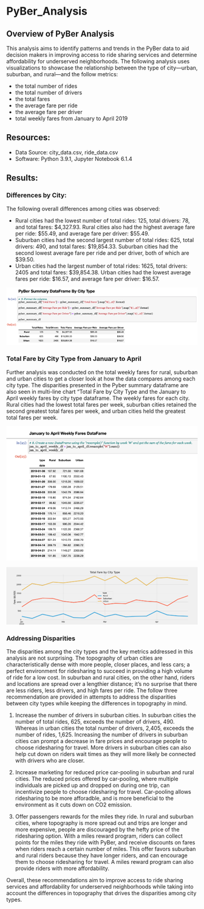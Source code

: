 # PyBer_Analysis

## Overview of PyBer Analysis

This analysis aims to identify patterns and trends in the PyBer data to aid decision makers in improving access to ride sharing services and determine affordability for underserved neighborhoods. The following analysis uses visualizations to showcase the relationship between the type of city—urban, suburban, and rural—and the follow metrics:

-	the total number of rides
-	the total number of drivers
-	the total fares 
-	the average fare per ride
-	the average fare per driver
-	total weekly fares from January to April 2019

## Resources:

-	Data Source: city_data.csv, ride_data.csv
-	Software: Python 3.9.1, Jupyter Notebook 6.1.4

## Results:

### Differences by City:

The following overall differences among cities was observed:

- Rural cities had the lowest number of total rides: 125, total drivers: 78, and total fares: $4,327.93. Rural cities also had the highest average fare per ride: $55.49, and average fare per driver: $55.49.
-	Suburban cities had the second largest number of total rides: 625, total drivers: 490, and total fares: $19,854.33.  Suburban cities had the second lowest average fare per ride and per driver, both of which are $39.50.
-	Urban cities had the largest number of total rides: 1625, total drivers: 2405 and total fares: $39,854.38. Urban cities had the lowest average fares per ride: $16.57, and average fare per driver: $16.57.

![PyBer_Challenge_Summary_City_Type](/analysis/PyBer_Challenge_Summary_City_Type.png)

### Total Fare by City Type from January to April

Further analysis was conducted on the total weekly fares for rural, suburban and urban cities to get a closer look at how the data compares among each city type. The disparities presented in the Pyber summary dataframe are also seen in multi-line chart “Total Fare by City Type and the January to April weekly fares by city type dataframe. The weekly fares for each city. Rural cities had the lowest total fares per week, suburban cities retained the second greatest total fares per week, and urban cities held the greatest total fares per week.

![PyBer_Challenge_Jan_April_Weekly_Fare](/analysis/PyBer_Challenge_Jan_April_Weekly_Fare.png)

![PyBer_Challenge_Fare_Summary_Line_Chart](/analysis/PyBer_Challenge_Fare_Summary_Line_Chart.png)


### Addressing Disparities

The disparities among the city types and the key metrics addressed in this analysis are not surprising. The topography of urban cities are characteristically dense with more people, closer places, and less cars; a perfect environment for ridesharing to succeed in providing a high volume of ride for a low cost. In suburban and rural cities, on the other hand, riders and locations are spread over a lengthier distance; it’s no surprise that there are less riders, less drivers, and high fares per ride. The follow three recommendation are provided in attempts to address the disparities between city types while keeping the differences in topography in mind. 

1.	Increase the number of drivers in suburban cities. In suburban cities the number of total rides, 625, exceeds the number of drivers, 490. Whereas in urban cities the total number of drivers, 2,405, exceeds the number of rides, 1,625. Increasing the number of drivers in suburban cities can prompt a decrease in fare prices and encourage people to choose ridesharing for travel. More drivers in suburban cities can also help cut down on riders wait times as they will more likely be connected with drivers who are closer. 

2.	Increase marketing for reduced price car-pooling in suburban and rural cities. The reduced prices offered by car-pooling, where multiple individuals are picked up and dropped on during one trip, can incentivize people to choose ridesharing for travel. Car-pooling allows ridesharing to be more afforadble, and is more beneficial to the environment as it cuts down on CO2 emission. 

3. Offer passengers rewards for the miles they ride. In rural and suburban cities, where topography is more spread out and trips are longer and more expensive, people are discouraged by the hefty price of the ridesharing option. With a miles reward program, riders can collect points for the miles they ride with PyBer, and receive discounts on fares when riders reach a certain number of miles. This offer favors suburban and rural riders because they have longer riders, and can encourage them to choose ridesharing for travel. A miles reward program can also provide riders with more affordability. 

Overall, these recommendations aim to improve access to ride sharing services and affordability for underserved neighborhoods while taking into account the differences in topography that drives the disparities among city types.


